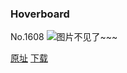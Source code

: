 ### Hoverboard
No.1608
![图片不见了~~~](https://imgs.xkcd.com/comics/)

[原址](https://xkcd.com//1608) [下载](https://imgs.xkcd.com/comics/)

